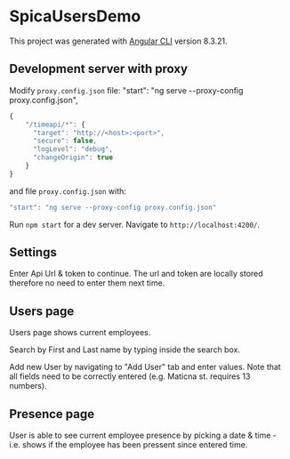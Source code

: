 # SpicaUsersDemo

This project was generated with [Angular CLI](https://github.com/angular/angular-cli) version 8.3.21.

## Development server with proxy

Modify `proxy.config.json` file: 
"start": "ng serve --proxy-config proxy.config.json",

```js
{
    "/timeapi/*": {
      "target": "http://<host>:<port>",
      "secure": false,
      "logLevel": "debug",
      "changeOrigin": true
    }
}
```

and file `proxy.config.json` with:
```js
"start": "ng serve --proxy-config proxy.config.json"
```

Run `npm start` for a dev server. Navigate to `http://localhost:4200/`.

## Settings

Enter Api Url & token to continue. The url and token are locally stored therefore no need to enter them next time.

## Users page

Users page shows current employees.

Search by First and Last name by typing inside the search box.

Add new User by navigating to "Add User" tab and enter values. Note that all fields need to be correctly entered (e.g. Maticna st. requires 13 numbers).

## Presence page

User is able to see current employee presence by picking a date & time - i.e. shows if the employee has been pressent since entered time.